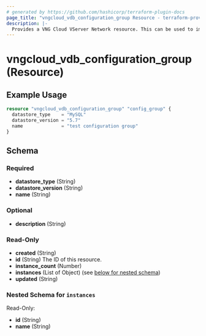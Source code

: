 ```yaml
---
# generated by https://github.com/hashicorp/terraform-plugin-docs
page_title: "vngcloud_vdb_configuration_group Resource - terraform-provider-vngcloud"
description: |-
  Provides a VNG Cloud VServer Network resource. This can be used to import, create, modify, and delete.
---
```


# vngcloud_vdb_configuration_group (Resource)



## Example Usage

```terraform
resource "vngcloud_vdb_configuration_group" "config_group" {
  datastore_type    = "MySQL"
  datastore_version = "5.7"
  name              = "test configuration group"
}
```


<!-- schema generated by tfplugindocs -->
## Schema

### Required

- **datastore_type** (String)
- **datastore_version** (String)
- **name** (String)

### Optional

- **description** (String)

### Read-Only

- **created** (String)
- **id** (String) The ID of this resource.
- **instance_count** (Number)
- **instances** (List of Object) (see [below for nested schema](#nestedatt--instances))
- **updated** (String)

<a id="nestedatt--instances"></a>
### Nested Schema for `instances`

Read-Only:

- **id** (String)
- **name** (String)





